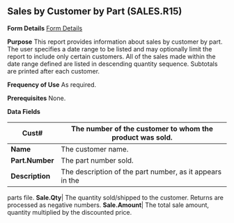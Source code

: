 ## Sales by Customer by Part (SALES.R15)
<PageHeader />

**Form Details**
[Form Details](../SALES-R15-1/README.md)

**Purpose**
This report provides information about sales by customer by part. The user
specifies a date range to be listed and may optionally limit the report to
include only certain customers. All of the sales made within the date range
defined are listed in descending quantity sequence. Subtotals are printed
after each customer.

**Frequency of Use**
As required.

**Prerequisites**
None.

**Data Fields**

| **Cust#**       | The number of the customer to whom the product was sold. |
| --------------- | -------------------------------------------------------- |
| **Name**        | The customer name.                                       |
| **Part.Number** | The part number sold.                                    |
| **Description** | The description of the part number, as it appears in the |
parts file.
**Sale.Qty**|  The quantity sold/shipped to the customer. Returns are
processed as negative numbers.
**Sale.Amount**|  The total sale amount, quantity multiplied by the discounted
price.

<badge text= "Version 8.10.57 " vertical="middle" />

<PageFooter />
